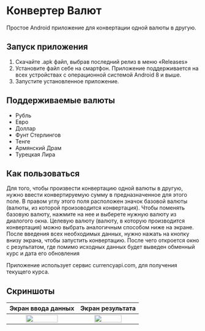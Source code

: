 # Конвертер Валют
Простое Android приложение для конвертации одной валюты в другую.
## Запуск приложения
1. Скачайте .apk файл, выбрав последний релиз в меню «Releases»
2. Установите файл себе на смартфон. Приложение поддерживается на всех устройствах с операционной системой Android 8 и выше.
3. Запустите установленное приложение.
## Поддерживаемые валюты
- Рубль
- Евро
- Доллар
- Фунт Стерлингов
- Тенге
- Армянский Драм
- Турецкая Лира
## Как пользоваться
Для того, чтобы произвести конвертацию одной валюты в другую, нужно ввести конвертируемую сумму в предназначенное для этого поле. 
В правом углу этого поля расположен значок базовой валюты (валюты, из которой произоводится конвертация).
Чтобы поменять базовую валюту, нажмите на нее и выберете нужную валюту из диалогого окна.
Целевую валюту (валюту, в которую производится конвертация) можно выбрать аналогичным способом ниже на экране.
После введения всех необходимых данных, нужно нажать на кнопку внизу экрана, чтобы запустить конвертацию. 
После чего откроется окно с результатом, где помимо исходных данных будет выведен обменный курс и дата его обновления

Приложение использует сервис currencyapi.com, для получения текущего курса.
## Скриншоты
| Экран ввода данных | Экран результата |
|:-------:|:------:|
| <img src="https://github.com/user-attachments/assets/8955ccc5-b67b-466e-99d6-aace23f6b9d9" width=70% height=70%/> | <img src="https://github.com/user-attachments/assets/e4e71d88-191d-4dea-90a3-3e03684910f5" width=70% height=70%/>

